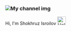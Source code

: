 ### <img src="https://encrypted-tbn0.gstatic.com/images?q=tbn:ANd9GcT_BRQwv0AT86nkw31H9EJKdVN5qnnIQsQVJwkE2mgGomH-9y2klow4Q3WG0540EwbmBaI&usqp=CAU" alt="My channel img">
Hi, I'm Shokhruz Isroilov <img src="https://media2.giphy.com/media/hvRJCLFzcasrR4ia7z/giphy.gif" alt="Hello" width='27px'>

<!--
**shokhruzisroilov/shokhruzisroilov** is a ✨ _special_ ✨ repository because its `README.md` (this file) appears on your GitHub profile.

Here are some ideas to get you started:

- 🔭 I’m currently working on ...
- 🌱 I’m currently learning ...
- 👯 I’m looking to collaborate on ...
- 🤔 I’m looking for help with ...
- 💬 Ask me about ...
- 📫 How to reach me: ...
- 😄 Pronouns: ...
- ⚡ Fun fact: ...
-->
